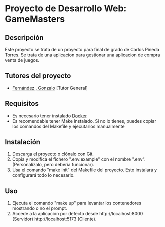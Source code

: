 # Proyecto de Desarrollo Web: GameMasters

## Descripción
Este proyecto se trata de un proyecto para final de grado de Carlos Pineda Torres. Se trata de una aplicacion para gestionar una aplicacion de compra venta de juegos.
## Tutores del proyecto
- [Fernández , Gonzalo](https://github.com/GonxFH) [Tutor General]

## Requisitos
- Es necesario tener instalado [Docker](https://www.docker.com/)
- Es recomendable tener Make instalado. Si no lo tienes, puedes copiar los comandos del Makefile y ejecutarlos manualmente

## Instalación
1. Descarga el proyecto o clónalo con Git.
2. Copia y modifica el fichero ".env.example" con el nombre ".env".(Personalizalo, pero deberia funcionar).
3. Usa el comando "make init" del Makefile del proyecto. Esto instalará y configurará todo lo necesario.

## Uso
1. Ejecuta el comando "make up" para levantar los contenedores mostrando o no el prompt.
2. Accede a la aplicación por defecto desde http://localhost:8000 (Servidor) http://localhost:5173 (Cliente).
